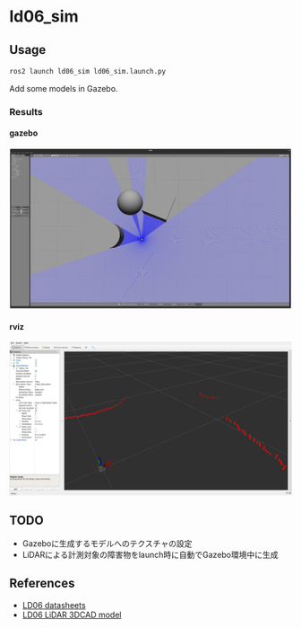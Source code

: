 # ld06_sim

## Usage
```sh
ros2 launch ld06_sim ld06_sim.launch.py
```

Add some models in Gazebo.

### Results
#### gazebo
![](assets/gazebo.png)

#### rviz
![](assets/rviz.png)

## TODO
- Gazeboに生成するモデルへのテクスチャの設定
- LiDARによる計測対象の障害物をlaunch時に自動でGazebo環境中に生成

## References
- [LD06 datasheets](https://www.inno-maker.com/wp-content/uploads/2020/11/LDROBOT_LD06_Datasheet.pdf)
- [LD06 LiDAR 3DCAD model](https://grabcad.com/library/ldrobot-ld06-360-lidar-module-raspberry-pi-mounting-bracket-1)